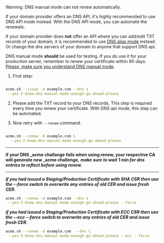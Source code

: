 Warning: DNS manual mode can not renew automatically.

If your domain provider offers an DNS API, it's highly recommended to use DNS API mode instead. With the DNS API mode, you can automate the renewals. 


If your domain provider does **not** offer an API where you can add/edit TXT records of your domain, it is recommended to use [DNS alias mode](https://github.com/Neilpang/acme.sh/wiki/DNS-alias-mode) instead. Or change the dns servers of your domain to anyone that support DNS api.

DNS manual mode **should** be used for testing. If you do use it for your production server, remember to renew your certificate within 90 days. [Please, make sure you understand DNS manual mode](https://github.com/Neilpang/acme.sh/issues/1029).




1. First step:
```sh

acme.sh --issue -d example.com --dns \
 --yes-I-know-dns-manual-mode-enough-go-ahead-please

```

2. Please add the TXT record to your DNS records. This step is required every time you renew your certificate. With DNS api mode, this step can be automated.


3. Now retry with `--renew` command.

```sh

acme.sh --renew -d example.com \
  --yes-I-know-dns-manual-mode-enough-go-ahead-please

```

***

**if your DNS _acme challange fails when using renew, your respective CA will generate new _acme challenge,**
_**make sure to wait 1 min for dns entries to reflect before using renew.**_


***


_**if you had issued a Staging/Production Certificate with SHA CSR then use the --force switch to overwrite any entries of old CER and issue fresh CER.**_

```sh
acme.sh --renew -d example.com --dns \
 --yes-I-know-dns-manual-mode-enough-go-ahead-please --force 

```

_**if you had issued a Staging/Production Certificate with ECC CSR then use the --ecc --force switch to overwrite any entries of old CER and issue fresh CER.**_
```sh
acme.sh --renew -d example.com  --dns \
 --yes-I-know-dns-manual-mode-enough-go-ahead-please --ecc --force 

```


